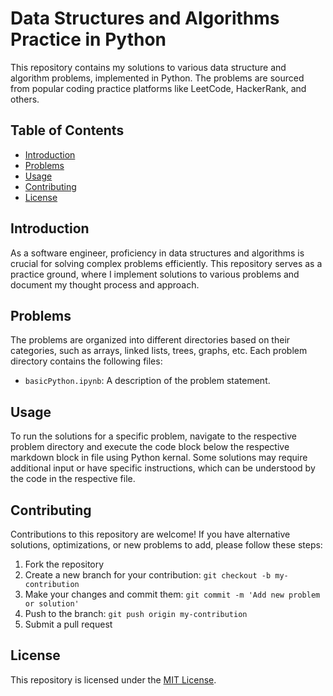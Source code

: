 # Data Structures and Algorithms Practice in Python

This repository contains my solutions to various data structure and algorithm problems, implemented in Python. The problems are sourced from popular coding practice platforms like LeetCode, HackerRank, and others.

## Table of Contents

- [Introduction](#introduction)
- [Problems](#problems)
- [Usage](#usage)
- [Contributing](#contributing)
- [License](#license)

## Introduction

As a software engineer, proficiency in data structures and algorithms is crucial for solving complex problems efficiently. This repository serves as a practice ground, where I implement solutions to various problems and document my thought process and approach.

## Problems

The problems are organized into different directories based on their categories, such as arrays, linked lists, trees, graphs, etc. Each problem directory contains the following files:

- `basicPython.ipynb`: A description of the problem statement.
<!-- - `solution.py`: The Python implementation of the solution.
- `explanation.md`: An explanation of the thought process, time and space complexity analysis, and any additional notes. -->

## Usage

To run the solutions for a specific problem, navigate to the respective problem directory and execute the code block below the respective markdown block in file using Python kernal.
Some solutions may require additional input or have specific instructions, which can be understood by the code in the respective file.

## Contributing

Contributions to this repository are welcome! If you have alternative solutions, optimizations, or new problems to add, please follow these steps:

1. Fork the repository
2. Create a new branch for your contribution: `git checkout -b my-contribution`
3. Make your changes and commit them: `git commit -m 'Add new problem or solution'`
4. Push to the branch: `git push origin my-contribution`
5. Submit a pull request

## License

This repository is licensed under the [MIT License](LICENSE).
